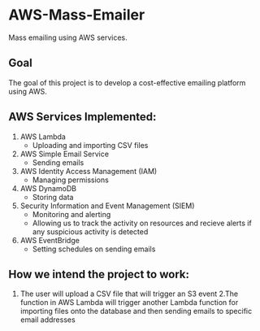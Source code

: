# AWS-Mass-Emailer

Mass emailing using AWS services.

## Goal

The goal of this project is to develop a cost-effective emailing platform using AWS. 

## AWS Services Implemented:

1. AWS Lambda
      * Uploading and importing CSV files
2. AWS Simple Email Service
      * Sending emails
3. AWS Identity Access Management (IAM)
      * Managing permissions
4. AWS DynamoDB
      * Storing data
5. Security Information and Event Management (SIEM)
      * Monitoring and alerting
      * Allowing us to track the activity on resources and recieve alerts if any suspicious activity is detected
6. AWS EventBridge
      * Setting schedules on sending emails

## How we intend the project to work:

1. The user will upload a CSV file that will trigger an S3 event
2.The function in AWS Lambda will trigger another Lambda function for importing files onto the database and then sending emails to specific email addresses



